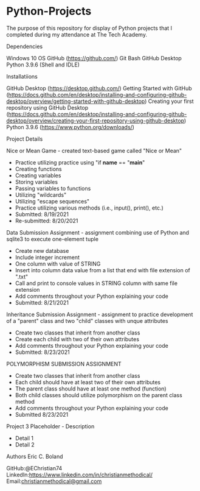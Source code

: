 # Python-Projects

The purpose of this repository for display of Python projects that I completed during my attendance at The Tech Academy.


Dependencies

Windows 10 OS
GitHub (https://github.com/)
Git Bash
GitHub Desktop
Python 3.9.6 (Shell and IDLE)


Installatiions

GitHub Desktop (https://desktop.github.com/)
Getting Started with GitHub (https://docs.github.com/en/desktop/installing-and-configuring-github-desktop/overview/getting-started-with-github-desktop)
Creating your first repository using GitHub Desktop (https://docs.github.com/en/desktop/installing-and-configuring-github-desktop/overview/creating-your-first-repository-using-github-desktop)
Python 3.9.6 (https://www.python.org/downloads/)



Project Details


Nice or Mean Game - created text-based game called "Nice or Mean"
* Practice utilizing practice using "if __name__ == "__main__"
* Creating functions
* Creating variables
* Storing variables
* Passing variables to functions
* Utilizing "wildcards"
* Utilizing "escape sequences"
* Practice utilizing various methods (i.e., input(), print(), etc.)
* Submitted: 8/19/2021
* Re-submitted: 8/20/2021

Data Submission Assignment - assignment combining use of Python and sqlite3 to execute one-element tuple
* Create new database
* Include integer increment
* One column with value of STRING
* Insert into column data value from a list that end with file extension of ".txt"
* Call and print to console values in STRING column with same file extension
* Add comments throughout your Python explaining your code
* Submitted: 8/21/2021


Inheritance Submission Assignment - assignment to practice development of a "parent" class and two "child" classes with unque attributes
* Create two classes that inherit from another class
* Create each child with two of their own attributes
* Add comments throughout your Python explaining your code
* Submitted: 8/23/2021

POLYMORPHISM SUBMISSION ASSIGNMENT
* Create two classes that inherit from another class
* Each child should have at least two of their own attributes
* The parent class should have at least one method (function)
* Both child classes should utilize polymorphism on the parent class method
* Add comments throughout your Python explaining your code
* Submitted 8/23/2021


Project 3 Placeholder - Description
* Detail 1
* Detail 2





Authors Eric C. Boland

GitHub:@EChristian74
LinkedIn:https://www.linkedin.com/in/christianmethodical/
Email:christianmethodical@gmail.com


